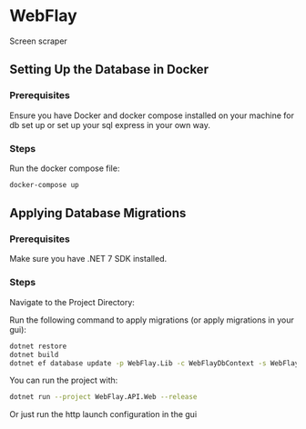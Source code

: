 # WebFlay

Screen scraper

## Setting Up the Database in Docker
### Prerequisites
Ensure you have Docker and docker compose installed on your machine for db set up or set up your sql express in your own way.
### Steps

Run the docker compose file: 

```bash
docker-compose up
```

## Applying Database Migrations

### Prerequisites

Make sure you have .NET 7 SDK installed.

### Steps
Navigate to the Project Directory:

Run the following command to apply migrations (or apply migrations in your gui):

```bash
dotnet restore
dotnet build
dotnet ef database update -p WebFlay.Lib -c WebFlayDbContext -s WebFlay.API.Web
```

You can run the project with:

```bash
dotnet run --project WebFlay.API.Web --release
```

Or just run the http launch configuration in the gui
